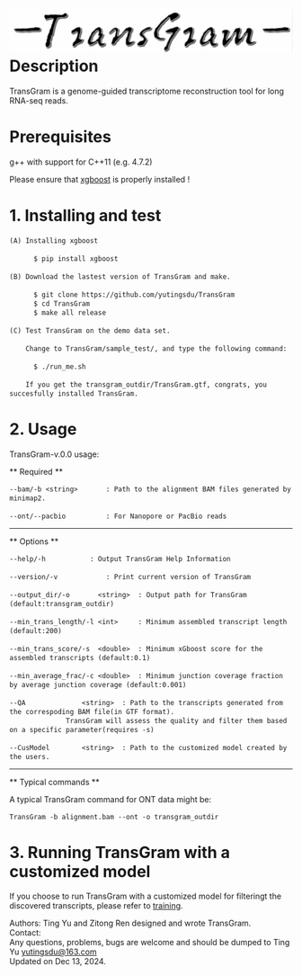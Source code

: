 ![logo](transgram.png)
Description
================

TransGram is a genome-guided transcriptome reconstruction tool for long RNA-seq reads.


Prerequisites
================

  g++ with support for C++11 (e.g. 4.7.2)
  
  Please ensure that [xgboost][xgboost] is properly installed !
 

# 1. Installing and test

    
    (A) Installing xgboost 
    
          $ pip install xgboost
          
    (B) Download the lastest version of TransGram and make.
    
          $ git clone https://github.com/yutingsdu/TransGram 
          $ cd TransGram
          $ make all release
          
    (C) Test TransGram on the demo data set.
        
        Change to TransGram/sample_test/, and type the following command:
        
          $ ./run_me.sh
          
        If you get the transgram_outdir/TransGram.gtf, congrats, you succesfully installed TransGram.
      
        

# 2. Usage 


TransGram-v.0.0 usage:

** Required **

    --bam/-b <string>		: Path to the alignment BAM files generated by minimap2.

    --ont/--pacbio			: For Nanopore or PacBio reads
---------------------------------------------------------------------------

** Options **

    --help/-h			: Output TransGram Help Information

    --version/-v			: Print current version of TransGram

    --output_dir/-o       <string>	: Output path for TransGram (default:transgram_outdir)

    --min_trans_length/-l <int>   	: Minimum assembled transcript length (default:200)

    --min_trans_score/-s  <double> 	: Minimum xGboost score for the assembled transcripts (default:0.1)

    --min_average_frac/-c <double>  : Minimum junction coverage fraction by average junction coverage (default:0.001)

    --QA		      <string>	: Path to the transcripts generated from the correspoding BAM file(in GTF format).
				  TransGram will assess the quality and filter them based on a specific parameter(requires -s)

    --CusModel	      <string>  : Path to the customized model created by the users.

---------------------------------------------------------------------------

** Typical commands **

A typical TransGram command for ONT data might be:

    TransGram -b alignment.bam --ont -o transgram_outdir

# 3. Running TransGram with a  customized model


If you choose to run TransGram with a customized model for filteringt the discovered transcripts, please refer to [training][training].



Authors: Ting Yu and Zitong Ren designed and wrote TransGram.<br>
Contact:<br>
Any questions, problems, bugs are welcome and should be dumped to Ting Yu <yutingsdu@163.com> <br>
Updated on Dec 13, 2024. <br>

[xgboost]: https://github.com/dmlc/xgboost
[training]: https://github.com/yutingsdu/TransGram/tree/main/xgboost_predict/train
 
